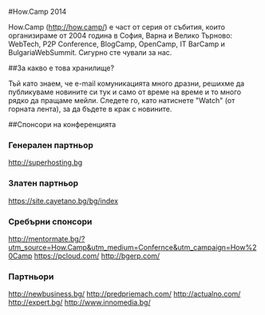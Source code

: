 #How.Camp 2014


How.Camp (http://how.camp/) е част от серия от събития, които организираме от 2004 година в София, Варна и Велико Търново: WebTech, P2P Conference, BlogCamp, OpenCamp, IT BarCamp и BulgariaWebSummit. Сигурно сте чували за нас.

##За какво е това хранилище?

Тъй като знаем, че e-mail комуникацията много дразни, решихме да публикуваме новините си тук и само от време на време и то много рядко да пращаме мейли.
Следете го, като натиснете "Watch" (от горната лента), за да бъдете в крак с новините.

##Спонсори на конференцията

### Генерален партньор
http://superhosting.bg

### Златен партньор
https://site.cayetano.bg/bg/index

### Сребърни спонсори
http://mentormate.bg/?utm_source=How.Camp&utm_medium=Confernce&utm_campaign=How%20Camp
https://pcloud.com/
http://bgerp.com/


### Партньори
http://newbusiness.bg/
http://predpriemach.com/
http://actualno.com/
http://expert.bg/
http://www.innomedia.bg/
